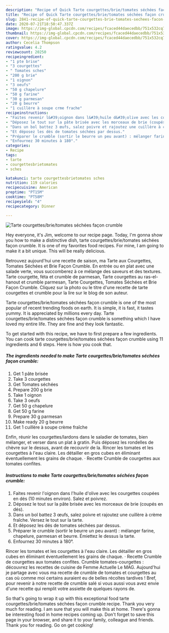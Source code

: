 ```yaml
---
description: "Recipe of Quick Tarte courgettes/brie/tomates séchées façon crumble"
title: "Recipe of Quick Tarte courgettes/brie/tomates séchées façon crumble"
slug: 2841-recipe-of-quick-tarte-courgettes-brie-tomates-sechees-facon-crumble
date: 2020-07-21T18:50:47.337Z
image: https://img-global.cpcdn.com/recipes/fcaced44daecedbb/751x532cq70/tarte-courgettesbrietomates-sechees-facon-crumble-photo-principale-de-la-recette.jpg
thumbnail: https://img-global.cpcdn.com/recipes/fcaced44daecedbb/751x532cq70/tarte-courgettesbrietomates-sechees-facon-crumble-photo-principale-de-la-recette.jpg
cover: https://img-global.cpcdn.com/recipes/fcaced44daecedbb/751x532cq70/tarte-courgettesbrietomates-sechees-facon-crumble-photo-principale-de-la-recette.jpg
author: Cecelia Thompson
ratingvalue: 4.2
reviewcount: 20250
recipeingredient:
- "1 pte brise"
- "3 courgettes"
- " Tomates sches"
- "200 g brie"
- "1 oignon"
- "3 oeufs"
- "50 g chapelure"
- "50 g farine"
- "30 g parmesan"
- "20 g beurre"
- "1 cuillère à soupe crme frache"
recipeinstructions:
- "Faites revenir l&#39;oignon dans l&#39;huile d&#39;olive avec les courgettes coupées en dés (10 minutes environ). Salez et poivrez."
- "Déposez le tout sur la pâte brisée avec les morceaux de brie (coupés en dés)."
- "Dans un bol battez 3 œufs, salez poivre et rajoutez une cuillère à crème fraîche. Versez le tout sur la tarte."
- "Et déposez les dés de tomates séchées par dessus."
- "Préparer le crumble (sortir le beurre un peu avant) : mélanger farine, chapelure, parmesan et beurre. Émiettez le dessus la tarte."
- "Enfournez 30 minutes à 180°."
categories:
- Recipe
tags:
- tarte
- courgettesbrietomates
- sches

katakunci: tarte courgettesbrietomates sches 
nutrition: 119 calories
recipecuisine: American
preptime: "PT15M"
cooktime: "PT58M"
recipeyield: "4"
recipecategory: Dinner

---
```



![Tarte courgettes/brie/tomates séchées façon crumble](https://img-global.cpcdn.com/recipes/fcaced44daecedbb/751x532cq70/tarte-courgettesbrietomates-sechees-facon-crumble-photo-principale-de-la-recette.jpg)

Hey everyone, it's Jim, welcome to our recipe page. Today, I'm gonna show you how to make a distinctive dish, tarte courgettes/brie/tomates séchées façon crumble. It is one of my favorites food recipes. For mine, I am going to make it a bit unique. This will be really delicious.

Retrouvez aujourd&#39;hui une recette de saison, ma Tarte aux Courgettes, Tomates Séchées et Brie Façon Crumble. En entrée ou en plat avec une salade verte, vous succomberez à ce mélange des saveurs et des textures. Tarte courgette, féta et crumble de parmesan, Tarte courgettes au ras-el-hanout et crumble parmesan, Tarte Courgettes, Tomates Séchées et Brie Façon Crumble. Cliquez sur la photo ou le titre d&#39;une recette de tarte courgettes et crumble pour la lire sur le blog de son auteur.

Tarte courgettes/brie/tomates séchées façon crumble is one of the most popular of recent trending foods on earth. It is simple, it is fast, it tastes yummy. It is appreciated by millions every day. Tarte courgettes/brie/tomates séchées façon crumble is something which I have loved my entire life. They are fine and they look fantastic.


To get started with this recipe, we have to first prepare a few ingredients. You can cook tarte courgettes/brie/tomates séchées façon crumble using 11 ingredients and 6 steps. Here is how you cook that.

<!--inarticleads1-->

##### The ingredients needed to make Tarte courgettes/brie/tomates séchées façon crumble:

1. Get 1 pâte brisée
1. Take 3 courgettes
1. Get  Tomates séchées
1. Prepare 200 g brie
1. Take 1 oignon
1. Take 3 oeufs
1. Get 50 g chapelure
1. Get 50 g farine
1. Prepare 30 g parmesan
1. Make ready 20 g beurre
1. Get 1 cuillère à soupe crème fraîche


Enfin, réunir les courgettes/lardons dans le saladier de tomates, bien mélanger, et verser dans un plat à gratin. Puis déposez les rondelles de chèvre sur le dessus, avant de recouvrir de la. Rincer les tomates et les courgettes à l&#39;eau claire. Les détailler en gros cubes en éliminant éventuellement les grains de chaque. · Recette Crumble de courgettes aux tomates confites. 

<!--inarticleads2-->

##### Instructions to make Tarte courgettes/brie/tomates séchées façon crumble:

1. Faites revenir l&#39;oignon dans l&#39;huile d&#39;olive avec les courgettes coupées en dés (10 minutes environ). Salez et poivrez.
1. Déposez le tout sur la pâte brisée avec les morceaux de brie (coupés en dés).
1. Dans un bol battez 3 œufs, salez poivre et rajoutez une cuillère à crème fraîche. Versez le tout sur la tarte.
1. Et déposez les dés de tomates séchées par dessus.
1. Préparer le crumble (sortir le beurre un peu avant) : mélanger farine, chapelure, parmesan et beurre. Émiettez le dessus la tarte.
1. Enfournez 30 minutes à 180°.


Rincer les tomates et les courgettes à l&#39;eau claire. Les détailler en gros cubes en éliminant éventuellement les grains de chaque. · Recette Crumble de courgettes aux tomates confites. Crumble tomates-courgettes : découvrez les recettes de cuisine de Femme Actuelle Le MAG. Aujourd&#39;hui je partage avec vous ma recette de crumble de tomates et courgettes au cas où comme moi certains auraient eu de belles récoltes tardives ! Bref, pour revenir à notre recette de crumble salé si vous aussi vous avez envie d&#39;une recette qui remplit votre assiette de quelques rayons de. 

So that's going to wrap it up with this exceptional food tarte courgettes/brie/tomates séchées façon crumble recipe. Thank you very much for reading. I am sure that you will make this at home. There's gonna be interesting food in home recipes coming up. Don't forget to save this page in your browser, and share it to your family, colleague and friends. Thank you for reading. Go on get cooking!
